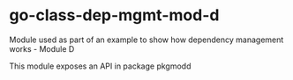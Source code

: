 # go-class-dep-mgmt-mod-d

Module used as part of an example to show how dependency management works - Module D

This module exposes an API in package pkgmodd

